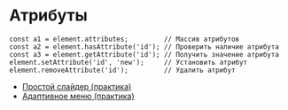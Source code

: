 # Атрибуты

```js:no-line-numbers
const a1 = element.attributes;         // Массив атрибутов
const a2 = element.hasAttribute('id'); // Проверить наличие атрибута
const a3 = element.getAttribute('id'); // Получить значение атрибута
element.setAttribute('id', 'new');     // Установить атрибут
element.removeAttribute('id');         // Удалить атрибут
```

- [Простой слайдер (практика)](https://codepen.io/Sergeenkov/pen/zbZejz)
- [Адаптивное меню (практика)](https://codepen.io/Sergeenkov/pen/xzEwVp)
